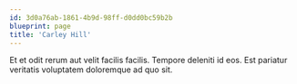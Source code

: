 ```yaml
---
id: 3d0a76ab-1861-4b9d-98ff-d0dd0bc59b2b
blueprint: page
title: 'Carley Hill'
---
```

Et et odit rerum aut velit facilis facilis. Tempore deleniti id eos. Est pariatur veritatis voluptatem doloremque ad quo sit.